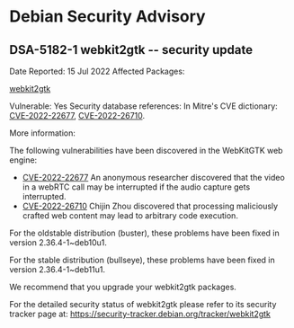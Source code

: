 
Debian Security Advisory
========================


DSA-5182-1 webkit2gtk -- security update
----------------------------------------



Date Reported:
15 Jul 2022
Affected Packages:

[webkit2gtk](https://packages.debian.org/src:webkit2gtk)

Vulnerable:
Yes
Security database references:
In Mitre's CVE dictionary: [CVE-2022-22677](https://security-tracker.debian.org/tracker/CVE-2022-22677), [CVE-2022-26710](https://security-tracker.debian.org/tracker/CVE-2022-26710).  

More information:

The following vulnerabilities have been discovered in the WebKitGTK
web engine:


* [CVE-2022-22677](https://security-tracker.debian.org/tracker/CVE-2022-22677)
An anonymous researcher discovered that the video in a webRTC call
 may be interrupted if the audio capture gets interrupted.
* [CVE-2022-26710](https://security-tracker.debian.org/tracker/CVE-2022-26710)
Chijin Zhou discovered that processing maliciously crafted web
 content may lead to arbitrary code execution.


For the oldstable distribution (buster), these problems have been fixed
in version 2.36.4-1~deb10u1.


For the stable distribution (bullseye), these problems have been fixed in
version 2.36.4-1~deb11u1.


We recommend that you upgrade your webkit2gtk packages.


For the detailed security status of webkit2gtk please refer to
its security tracker page at:
<https://security-tracker.debian.org/tracker/webkit2gtk>





